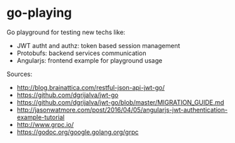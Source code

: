 # go-playing

Go playground for testing new techs like:
- JWT autht and authz: token based session management
- Protobufs: backend services communication
- Angularjs: frontend example for playground usage

Sources:

- http://blog.brainattica.com/restful-json-api-jwt-go/
- https://github.com/dgrijalva/jwt-go
- https://github.com/dgrijalva/jwt-go/blob/master/MIGRATION_GUIDE.md
- http://jasonwatmore.com/post/2016/04/05/angularjs-jwt-authentication-example-tutorial
- http://www.grpc.io/
- https://godoc.org/google.golang.org/grpc
